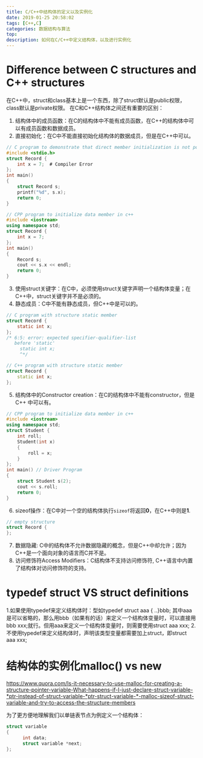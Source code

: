 ```yaml
---
title: C/C++中结构体的定义以及实例化
date: 2019-01-25 20:58:02
tags: [C++,C]
categories: 数据结构与算法
top:
description: 如何在C/C++中定义结构体，以及进行实例化
---
```


# Difference between C structures and C++ structures
在C\++中，struct和class基本上是一个东西，除了struct默认是public权限，class默认是private权限。
在C和C++结构体之间还有重要的区别：
 1. 结构体中的成员函数：在C的结构体中不能有成员函数，在C++的结构体中可以有成员函数和数据成员。
 2. 直接初始化：在C中不能直接初始化结构体的数据成员，但是在C++中可以。
```c
// C program to demonstrate that direct member initialization is not possible in C
#include <stdio.h>
struct Record {
    int x = 7;  # Compiler Error
};
int main()
{
    struct Record s;
    printf("%d", s.x);
    return 0;
}
```

```cpp
// CPP program to initialize data member in c++
#include <iostream>
using namespace std;
struct Record {
    int x = 7;
};
int main()
{
    Record s;
    cout << s.x << endl;
    return 0;
}
```

 3. 使用struct关键字：在C中，必须使用struct关键字声明一个结构体变量；在C++中，struct关键字并不是必须的。
 4. 静态成员：C中不能有静态成员，但C++中是可以的。
```c
// C program with structure static member
struct Record {
    static int x;
};
/* 6:5: error: expected specifier-qualifier-list
   before 'static'
     static int x;
     ^*/
```
```cpp
// C++ program with structure static member
struct Record {
    static int x;
};
```
 5. 结构体中的Constructor creation：在C的结构体中不能有constructor，但是C++ 中可以有。

```cpp
// CPP program to initialize data member in c++
#include <iostream>
using namespace std;
struct Student {
    int roll;
    Student(int x)
    {
        roll = x;
    }
};
int main() // Driver Program
{
    struct Student s(2);
    cout << s.roll;
    return 0;
}
```
 6. sizeof操作：在C中对一个空的结构体执行`sizeof`将返回**0**，在C++中则是**1**.

```c
// empty structure
struct Record {
};
```
 7. 数据隐藏: C中的结构体不允许数据隐藏的概念，但是C\++中却允许；因为C\++是一个面向对象的语言而C并不是。
 8. 访问修饰符Access Modifiers：C结构体不支持访问修饰符, C++语言中内置了结构体对访问修饰符的支持。

 # typedef struct VS struct definitions

 1.如果使用typedef来定义结构体时：型如typedef struct aaa { ..}bbb;
 其中aaa是可以省略的，那么用bbb（如果有的话）来定义一个结构体变量时，可以直接用bbb xxx;就行。但用aaa来定义一个结构体变量时，则需要使用struct aaa xxx;
 2.不使用typedef来定义结构体时，声明该类型变量都需要加上struct，即struct aaa xxx;

# 结构体的实例化malloc() vs new

https://www.quora.com/Is-it-necessary-to-use-malloc-for-creating-a-structure-pointer-variable-What-happens-if-I-just-declare-struct-variable-*ptr-instead-of-struct-variable-*ptr-struct-variable-*-malloc-sizeof-struct-variable-and-try-to-access-the-structure-members

为了更方便地理解我们以单链表节点为例定义一个结构体：
```c
struct variable
{
      int data;
      struct variable *next;
};
```
